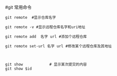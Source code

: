 #git 常用命令


    git remote  #显示仓库名字

    git remote -v #显示远程仓库名字和uri地址

    git remote add  名字 url #添加个远程仓库

    git remote set-url 名字 url #修改某个远程仓库及其地址



    git show            # 显示某次提交的内容
    git show $id
